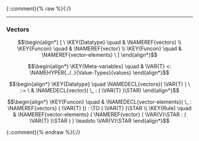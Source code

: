 {::comment}{% raw %}{:/}


----

### Vectors
               


$$\begin{align*}
  [ \
  \KEY{Datatype} \quad & \NAMEREF{vectors} \\
  \KEY{Funcon} \quad & \NAMEREF{vector} \\
  \KEY{Funcon} \quad & \NAMEREF{vector-elements}
  \ ]
\end{align*}$$

$$\begin{align*}
  \KEY{Meta-variables} \quad
  & \VAR{T} <: \NAMEHYPER{../..}{Value-Types}{values}
\end{align*}$$

$$\begin{align*}
  \KEY{Datatype} \quad 
  \NAMEDECL{vectors}(
                     \VAR{T} ) 
  \ ::= \ & \NAMEDECL{vector}(
                               \_ : (  \VAR{T} )\STAR)
\end{align*}$$

$$\begin{align*}
  \KEY{Funcon} \quad
  & \NAMEDECL{vector-elements}(
                       \_ : \NAMEREF{vectors}
                                 (  \VAR{T} )) 
    :  \TO (  \VAR{T} )\STAR 
\\
  \KEY{Rule} \quad
    & \NAMEREF{vector-elements}
        (  \NAMEREF{vector}
                (  \VAR{V}\STAR : (  \VAR{T} )\STAR ) ) \leadsto 
        \VAR{V}\STAR
\end{align*}$$



[Funcons-beta]: /CBS-beta/math/Funcons-beta
  "FUNCONS-BETA"
[Unstable-Funcons-beta]: /CBS-beta/math/Unstable-Funcons-beta
  "UNSTABLE-FUNCONS-BETA"
[Languages-beta]: /CBS-beta/math/Languages-beta
  "LANGUAGES-BETA"
[Unstable-Languages-beta]: /CBS-beta/math/Unstable-Languages-beta
  "UNSTABLE-LANGUAGES-BETA"
[CBS-beta]: /CBS-beta
  "CBS-BETA"
[Vectors.cbs]: https://github.com/plancomps/CBS-beta/blob/master/Funcons-beta/Values/Composite/Vectors/Vectors.cbs
  "CBS SOURCE FILE ON GITHUB"
[PLAIN]: /CBS-beta/docs/Funcons-beta/Values/Composite/Vectors
  "CBS SOURCE WEB PAGE"
 [PRETTY]: /CBS-beta/math/Funcons-beta/Values/Composite/Vectors
  "CBS-KATEX WEB PAGE"
[PDF]: /CBS-beta/math/Funcons-beta/Values/Composite/Vectors/Vectors.pdf
  "CBS-LATEX PDF FILE"
[PLanCompS Project]: https://plancomps.github.io
  "PROGRAMMING LANGUAGE COMPONENTS AND SPECIFICATIONS PROJECT HOME PAGE"
{::comment}{% endraw %}{:/}
